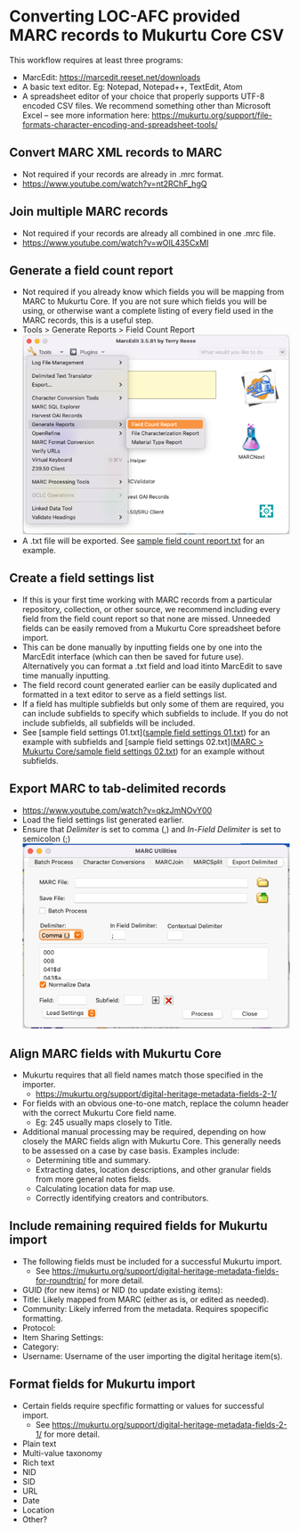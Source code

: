# Converting LOC-AFC provided MARC records to Mukurtu Core CSV 

This workflow requires at least three programs: 
- MarcEdit: https://marcedit.reeset.net/downloads 
- A basic text editor. Eg: Notepad, Notepad++, TextEdit, Atom
- A spreadsheet editor of your choice that properly supports UTF-8 encoded CSV files. We recommend something other than Microsoft Excel – see more information here: https://mukurtu.org/support/file-formats-character-encoding-and-spreadsheet-tools/  

## Convert MARC XML records to MARC 
- Not required if your records are already in .mrc format.
- https://www.youtube.com/watch?v=nt2RChF_hgQ

## Join multiple MARC records 
- Not required if your records are already all combined in one .mrc file.
- https://www.youtube.com/watch?v=wOIL435CxMI

## Generate a field count report 
- Not required if you already know which fields you will be mapping from MARC to Mukurtu Core. If you are not sure which fields you will be using, or otherwise want a complete listing of every field used in the MARC records, this is a useful step.
- Tools > Generate Reports > Field Count Report
     ![MarcEdit - Generate field count report](https://github.com/WSU-CDSC/MMTT/blob/7acf1d93872697b5ca65448c145897fa4e7f2f06/MARC%20%3E%20Mukurtu%20Core/Workflow%20Images/Screen%20Shot%202022-06-30%20at%202.03.53%20PM.png)
- A .txt file will be exported. See [sample field count report.txt](https://github.com/WSU-CDSC/MMTT/blob/c79d8f6973352c9774d57f31b3fc7d419d089748/MARC%20%3E%20Mukurtu%20Core/sample%20field%20count%20report.txt) for an example.

## Create a field settings list 
- If this is your first time working with MARC records from a particular repository, collection, or other source, we recommend including every field from the field count report so that none are missed. Unneeded fields can be easily removed from a Mukurtu Core spreadsheet before import.
- This can be done manually by inputting fields one by one into the MarcEdit interface (which can then be saved for future use). Alternatively you can format a .txt field and load itinto MarcEdit to save time manually inputting.
- The field record count generated earlier can be easily duplicated and formatted in a text editor to serve as a field settings list.
- If a field has multiple subfields but only some of them are required, you can include subfields to specify which subfields to include. If you do not include subfields, all subfields will be included.
- See [sample field settings 01.txt]([sample field settings 01.txt](https://github.com/WSU-CDSC/MMTT/blob/c79d8f6973352c9774d57f31b3fc7d419d089748/MARC%20%3E%20Mukurtu%20Core/sample%20field%20settings%2001.txt)) for an example with subfields and [sample field settings 02.txt]([MARC > Mukurtu Core/sample field settings 02.txt](https://github.com/WSU-CDSC/MMTT/blob/c79d8f6973352c9774d57f31b3fc7d419d089748/MARC%20%3E%20Mukurtu%20Core/sample%20field%20settings%2002.txt)) for an example without subfields.

## Export MARC to tab-delimited records 
- https://www.youtube.com/watch?v=qkzJmNOvY00
- Load the field settings list generated earlier.
- Ensure that *Delimiter* is set to comma (,) and *In-Field Delimiter* is set to semicolon (;)
     ![Tab-delimited export settings](https://github.com/WSU-CDSC/MMTT/blob/262964aa6488e6b1d5df0f8d83f22c6435417b0e/MARC%20%3E%20Mukurtu%20Core/Workflow%20Images/Screen%20Shot%202022-06-30%20at%202.07.46%20PM.png)

## Align MARC fields with Mukurtu Core
- Mukurtu requires that all field names match those specified in the importer.
  - https://mukurtu.org/support/digital-heritage-metadata-fields-2-1/  
- For fields with an obvious one-to-one match, replace the column header with the correct Mukurtu Core field name. 
  - Eg: 245 usually maps closely to Title.
- Additional manual processing may be required, depending on how closely the MARC fields align with Mukurtu Core. This generally needs to be assessed on a case by case basis. Examples include:
  - Determining title and summary.
  - Extracting dates, location descriptions, and other granular fields from more general notes fields.
  - Calculating location data for map use.
  - Correctly identifying creators and contributors.

## Include remaining required fields for Mukurtu import 
- The following fields must be included for a successful Mukurtu import.
  - See https://mukurtu.org/support/digital-heritage-metadata-fields-for-roundtrip/ for more detail.
- GUID (for new items) or NID (to update existing items): 
- Title: Likely mapped from MARC (either as is, or edited as needed).
- Community: Likely inferred from the metadata. Requires spopecific formatting.
- Protocol: 
- Item Sharing Settings: 
- Category: 
- Username: Username of the user importing the digital heritage item(s).

## Format fields for Mukurtu import 
- Certain fields require specfific formatting or values for successful import.
  - See https://mukurtu.org/support/digital-heritage-metadata-fields-2-1/ for more detail.
- Plain text 
- Multi-value taxonomy 
- Rich text 
- NID 
- SID 
- URL 
- Date 
- Location 
- Other? 
